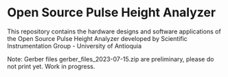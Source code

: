 # Open Source Pulse Height Analyzer
This repository contains the hardware designs and software applications of the Open Source Pulse Height Analyzer developed by Scientific Instrumentation Group - University of Antioquia

Note: Gerber files gerber_files_2023-07-15.zip are preliminary, please do not print yet. Work in progress.
